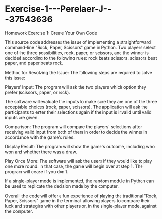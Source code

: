 # Exercise-1---Perelaer-J---37543636
Homework Exercise 1: Create Your Own Code


This source code addresses the issue of implementing a straightforward command-line "Rock, Paper, Scissors" game in Python.
 Two players select one of the three possibilities, rock, paper, or scissors, and the winner is decided according to the following rules: rock beats scissors, scissors beat paper, and paper beats rock.

Method for Resolving the Issue:
The following steps are required to solve this issue:

Players' Input: The program will ask the two players which option they prefer (scissors, paper, or rock). 

The software will evaluate the inputs to make sure they are one of the three acceptable choices (rock, paper, scissors). 
The application will ask the participants to enter their selections again if the input is invalid until valid inputs are given.

Comparison: The program will compare the players' selections after receiving valid input from both of them in order to decide the winner in accordance with the game's rules.

Display Result: The program will show the game's outcome, including who won and whether there was a draw.

Play Once More: The software will ask the users if they would like to play one more round. In that case, the game will begin over at step 1. The program will cease if you don't.

If a single-player mode is implemented, the random module in Python can be used to replicate the decision made by the computer.

Overall, the code will offer a fun experience of playing the traditional "Rock, Paper, Scissors" game in the terminal, allowing players to compare their luck and strategies with other players or, in the single-player mode, against the computer.

